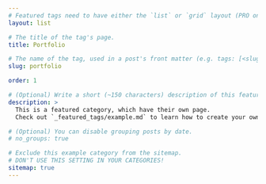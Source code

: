 ```yaml
---
# Featured tags need to have either the `list` or `grid` layout (PRO only).
layout: list

# The title of the tag's page.
title: Portfolio

# The name of the tag, used in a post's front matter (e.g. tags: [<slug>]).
slug: portfolio

order: 1

# (Optional) Write a short (~150 characters) description of this featured tag.
description: >
  This is a featured category, which have their own page.
  Check out `_featured_tags/example.md` to learn how to create your own.

# (Optional) You can disable grouping posts by date.
# no_groups: true

# Exclude this example category from the sitemap.
# DON'T USE THIS SETTING IN YOUR CATEGORIES!
sitemap: true
---
```

